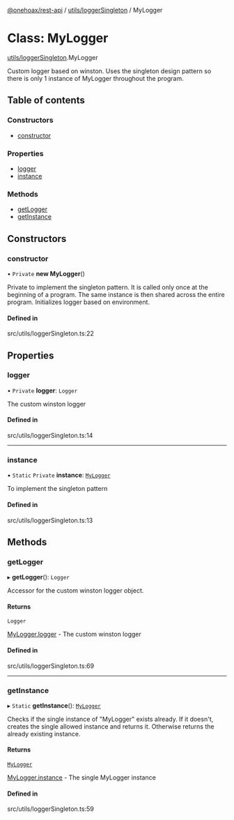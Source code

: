 [@onehoax/rest-api](../README.md) / [utils/loggerSingleton](../modules/utils_loggerSingleton.md) / MyLogger

# Class: MyLogger

[utils/loggerSingleton](../modules/utils_loggerSingleton.md).MyLogger

Custom logger based on winston.
Uses the singleton design pattern so there is only 1 instance of MyLogger throughout the program.

## Table of contents

### Constructors

- [constructor](utils_loggerSingleton.MyLogger.md#constructor)

### Properties

- [logger](utils_loggerSingleton.MyLogger.md#logger)
- [instance](utils_loggerSingleton.MyLogger.md#instance)

### Methods

- [getLogger](utils_loggerSingleton.MyLogger.md#getlogger)
- [getInstance](utils_loggerSingleton.MyLogger.md#getinstance)

## Constructors

### constructor

• `Private` **new MyLogger**()

Private to implement the singleton pattern.
It is called only once at the beginning of a program.
The same instance is then shared across the entire program.
Initializes logger based on environment.

#### Defined in

src/utils/loggerSingleton.ts:22

## Properties

### logger

• `Private` **logger**: `Logger`

The custom winston logger

#### Defined in

src/utils/loggerSingleton.ts:14

___

### instance

▪ `Static` `Private` **instance**: [`MyLogger`](utils_loggerSingleton.MyLogger.md)

To implement the singleton pattern

#### Defined in

src/utils/loggerSingleton.ts:13

## Methods

### getLogger

▸ **getLogger**(): `Logger`

Accessor for the custom winston logger object.

#### Returns

`Logger`

[MyLogger.logger](utils_loggerSingleton.MyLogger.md#logger) - The custom winston logger

#### Defined in

src/utils/loggerSingleton.ts:69

___

### getInstance

▸ `Static` **getInstance**(): [`MyLogger`](utils_loggerSingleton.MyLogger.md)

Checks if the single instance of "MyLogger" exists already.
If it doesn't, creates the single allowed instance and returns it.
Otherwise returns the already existing instance.

#### Returns

[`MyLogger`](utils_loggerSingleton.MyLogger.md)

[MyLogger.instance](utils_loggerSingleton.MyLogger.md#instance) - The single MyLogger instance

#### Defined in

src/utils/loggerSingleton.ts:59
